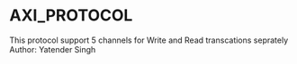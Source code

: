 # AXI_PROTOCOL
This protocol support 5 channels for Write and Read transcations seprately
<br>
Author: Yatender Singh